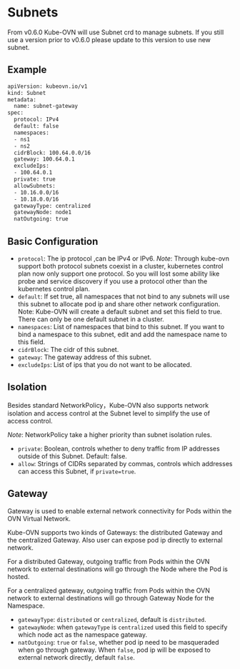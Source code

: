 # Subnets

From v0.6.0 Kube-OVN will use Subnet crd to manage subnets. If you still use a version prior to v0.6.0 please update to this version to use new subnet.

## Example

```bash
apiVersion: kubeovn.io/v1
kind: Subnet
metadata:
  name: subnet-gateway
spec:
  protocol: IPv4
  default: false
  namespaces:
  - ns1
  - ns2
  cidrBlock: 100.64.0.0/16
  gateway: 100.64.0.1
  excludeIps:
  - 100.64.0.1
  private: true
  allowSubnets:
  - 10.16.0.0/16
  - 10.18.0.0/16
  gatewayType: centralized
  gatewayNode: node1
  natOutgoing: true
```
## Basic Configuration

- `protocol`: The ip protocol ,can be IPv4 or IPv6. *Note*: Through kube-ovn support both protocol subnets coexist in a cluster, kubernetes control plan now only support one protocol. So you will lost some ability like probe and  service discovery if you use a protocol other than the kubernetes control plan. 
- `default`: If set true, all namespaces that not bind to any subnets will use this subnet to allocate pod ip and share other network configuration. Note: Kube-OVN will create a default subnet and set this field to true. There can only be one default subnet in a cluster.
- `namespaces`: List of namespaces that bind to this subnet. If you want to bind a namespace to this subnet, edit and add the namespace name to this field.
- `cidrBlock`: The cidr of this subnet.
- `gateway`: The gateway address of this subnet.
- `excludeIps`: List of ips that you do not want to be allocated.

## Isolation

Besides standard NetworkPolicy，Kube-OVN also supports network isolation and access control at the Subnet level to simplify the use of access control. 

*Note*: NetworkPolicy take a higher priority than subnet isolation rules.

- `private`: Boolean, controls whether to deny traffic from IP addresses outside of this Subnet. Default: false.
- `allow`: Strings of CIDRs separated by commas, controls which addresses can access this Subnet, if `private=true`.

## Gateway

Gateway is used to enable external network connectivity for Pods within the OVN Virtual Network. 

Kube-OVN supports two kinds of Gateways: the distributed Gateway and the centralized Gateway. Also user can expose pod ip directly to external network.

For a distributed Gateway, outgoing traffic from Pods within the OVN network to external destinations will go through the Node where the Pod is hosted.

For a centralized gateway, outgoing traffic from Pods within the OVN network to external destinations will go through Gateway Node for the Namespace.

- `gatewayType`: `distributed` or `centralized`, default is `distributed`.
- `gatewayNode`: when `gatewayType` is `centralized` used this field to specify which node act as the namespace gateway.
- `natOutgoing`: `true` or `false`, whether pod ip need to be masqueraded when go through gateway. When `false`, pod ip will be exposed to external network directly, default `false`.
